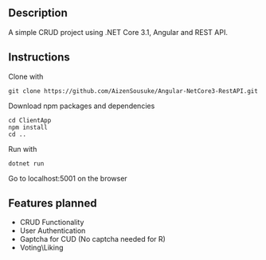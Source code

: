 ﻿## Description

A simple CRUD project using .NET Core 3.1, Angular and REST API.

## Instructions

Clone with 
```
git clone https://github.com/AizenSousuke/Angular-NetCore3-RestAPI.git
```

Download npm packages and dependencies
```
cd ClientApp
npm install
cd ..
```

Run with 
```
dotnet run
```

Go to localhost:5001 on the browser

## Features planned

- CRUD Functionality
- User Authentication
- Gaptcha for CUD (No captcha needed for R)
- Voting\Liking